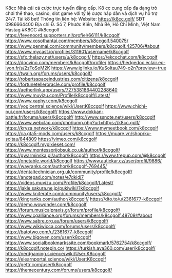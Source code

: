 K8cc Nhà cái cá cược trực tuyến đẳng cấp. K8 cc cung cấp đa dạng trò chơi thể thao, casino, slot game với tỷ lệ cược hấp dẫn và dịch vụ hỗ trợ 24/7. Tải k8 bet!
Thông tin liên hệ:
Website:        https://k8cc.golf/
SĐT        0986664400
Địa chỉ        Đ. Số 7, Phước Kiển, Nhà Bè, Hồ Chí Minh, Việt Nam
Hastag        #K8CC #k8ccgolf
https://feyenoord.supporters.nl/profiel/66111/k8ccgolf
https://www.xosothantai.com/members/k8ccgolf.540075/
https://www.penmai.com/community/members/k8ccgolf.425706/#about
https://www.mycast.io/profiles/311801/username/k8ccgolf
https://sfx.thelazy.net/users/u/k8ccgolf/
https://ekcochat.com/k8ccgolf
https://docvino.com/members/k8ccgolf/profile/
https://hedgedoc.eclair.ec-lyon.fr/s/2zToSoM2K
https://www.iglinks.io/KuSoltau749-o2n?preview=true
https://twain.org/forums/users/k8ccgolf/
https://robertsspaceindustries.com/citizens/k8ccgolf
https://fortunetelleroracle.com/profile/k8ccgolf
https://aetherlink.app/users/7275381864402288640
https://www.muvizu.com/Profile/k8ccgolf/Latest/
https://www.xaphyr.com/k8ccgolf
https://yogicentral.science/wiki/User:K8ccgolf
https://www.chichi-pui.com/users/k8ccgolf/
https://www.dokkan-battle.fr/forums/users/k8ccgolf/
http://www.ssnote.net/users/k8ccgolf
https://www.webclap.com/php/jump.php?url=https://k8cc.golf/
https://kryza.network/k8ccgolf
https://www.mymeetbook.com/k8ccgolf
https://ca.gta5-mods.com/users/k8ccgolf
https://muare.vn/shop/ku-soltau/844809
https://vimeo.com/k8ccgolf
https://k8ccgolf.mypixieset.com/
https://www.montessorijobsuk.co.uk/author/k8ccgolf/
https://gwarminska.pl/author/k8ccgolf/
https://www.trepup.com/@k8ccgolf
https://onetable.world/k8ccgolf
https://www.autickar.cz/user/profil/9886/
https://wayranks.com/author/k8ccgolf-769445/
https://dentaltechnician.org.uk/community/profile/k8ccgolf/
https://anotepad.com/notes/e7dkidj7
https://videos.muvizu.com/Profile/k8ccgolf/Latest/
https://jakle.sakura.ne.jp/pukiwiki/?k8ccgolf
https://www.kniterate.com/community/users/k8ccgolf/
https://kingranks.com/author/k8ccgolf/
https://dto.to/u/2361677-k8ccgolf
https://demo.wowonder.com/k8ccgolf
https://forum.musicalpraxis.gr/forum/profile/k8ccgolf/
https://www.cgalliance.org/forums/members/k8ccgolf.48709/#about
https://www.sabre.org.au/forum/users/k8ccgolf/
https://www.wikiwicca.com/forums/users/k8ccgolf/
https://batotwo.com/u/2361677-k8ccgolf
https://www.bigoven.com/user/k8ccgolf
https://www.socialbookmarkssite.com/bookmark/5762754/k8ccgolf/
https://k8ccgolf.notepin.co/
https://turkish.ava360.com/user/k8ccgolf/
https://nerdgaming.science/wiki/User:K8ccgolf
https://elearnportal.science/wiki/User:K8ccgolf
https://gettr.com/user/k8ccgolf
https://themecentury.com/forums/users/k8ccgolf/


